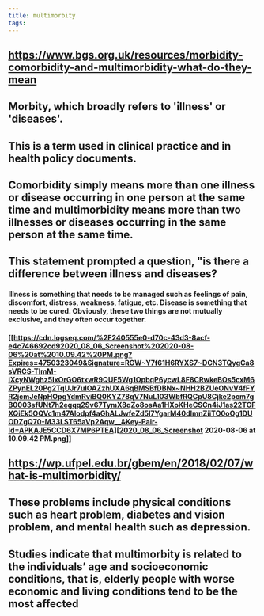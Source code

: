 ```yaml
---
title: multimorbity
tags:
---
```


## https://www.bgs.org.uk/resources/morbidity-comorbidity-and-multimorbidity-what-do-they-mean
## **Morbity**, which broadly refers to 'illness' or 'diseases'.
## This is a term used in clinical practice and in health policy documents.
## Comorbidity simply means more than one illness or disease occurring in one person at the same time and multimorbidity means more than two illnesses or diseases occurring in the same person at the same time.
## This statement prompted a question, "**is there a difference between illness and diseases?**
#### Illness is something that needs to be managed such as feelings of pain, discomfort, distress, weakness, fatigue, etc. Disease is something that needs to be cured. Obviously, these two things are not mutually exclusive, and they often occur together.
#### [[https://cdn.logseq.com/%2F240555e0-d70c-43d3-8acf-e4c746692cd92020_08_06_Screenshot%202020-08-06%20at%2010.09.42%20PM.png?Expires=4750323049&Signature=RGW~Y7f61H6RYXS7~DCN3TQygCa8sVRCS-TImM-iXcyNWghz5IxOrGO6txwR9QUF5Wg1OpbqP6ycwL8F8CRwkeBOs5cxM6ZPynEL20Pg2TqUJr7ulOAZzhUXA6qBMSBfDBNx~NHH2BZUeONvV4fFYR2jcmJeNpHOpgYdmRviBQ0KYZ78qV7NuL103WbfRQCpU8Cjke2pcm7gB0003sfUNt7h2egqq2Sv67TymX8qZo8osAa1HXoKHeCSCn4iJ1as22TGFXQiEk5OQVc1m47AIodpf4aGhALJwfeZd5l7YgarM40dlmnZiiTO0oOg1DUODZgQ70-M33LST65aVp2Aqw__&Key-Pair-Id=APKAJE5CCD6X7MP6PTEA][2020_08_06_Screenshot 2020-08-06 at 10.09.42 PM.png]] 
## https://wp.ufpel.edu.br/gbem/en/2018/02/07/what-is-multimorbidity/
## These problems include physical conditions such as heart problem, diabetes and vision problem, and mental health such as depression.
## Studies indicate that multimorbity is related to the individuals’ age and socioeconomic conditions, that is, elderly people with worse economic and living conditions tend to be the most affected
